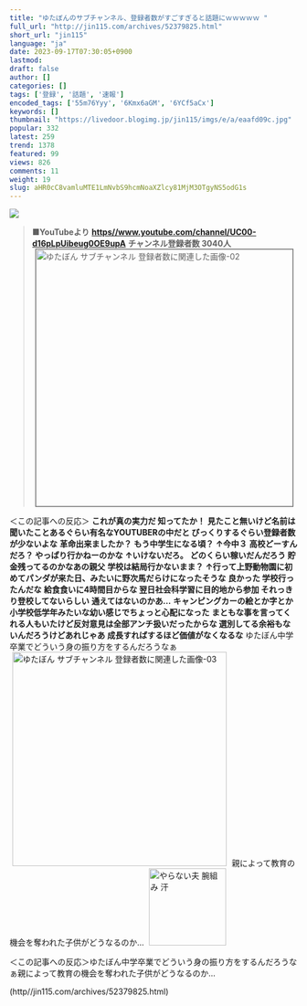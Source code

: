 ```yaml
---
title: "ゆたぼんのサブチャンネル、登録者数がすごすぎると話題にｗｗｗｗｗ "
full_url: "http://jin115.com/archives/52379825.html"
short_url: "jin115"
language: "ja"
date: 2023-09-17T07:30:05+0900
lastmod: 
draft: false
author: []
categories: []
tags: ['登録', '話題', '速報']
encoded_tags: ['55m76Yyy', '6Kmx6aGM', '6YCf5aCx']
keywords: []
thumbnail: "https://livedoor.blogimg.jp/jin115/imgs/e/a/eaafd09c.jpg"
popular: 332
latest: 259
trend: 1378
featured: 99
views: 826
comments: 11
weight: 19
slug: aHR0cC8vamluMTE1LmNvbS9hcmNoaXZlcy81MjM3OTgyNS5odG1s
---
```


![](https://livedoor.blogimg.jp/jin115/imgs/e/a/eaafd09c.jpg)

<div><a name='more'></a> <blockquote><b>■YouTubeより</b> <a href='https//www.youtube.com/channel/UC00-d16pLpUibeug0OE9upA' target='_blank'><b>https//www.youtube.com/channel/UC00-d16pLpUibeug0OE9upA</b></a> <b>チャンネル登録者数 3040人</b> <img src='https//livedoor.blogimg.jp/jin115/imgs/b/2/b2ad627c.png' width='450' border='1' hspace='5' class='pict' alt='ゆたぼん サブチャンネル 登録者数に関連した画像-02'> </blockquote> ＜この記事への反応＞ <b>これが真の実力だ 知ってたか！</b> <b>見たこと無いけど名前は聞いたことあるぐらい有名なYOUTUBERの中だと びっくりするぐらい登録者数が少ないよな</b> <b>革命出来ましたか？</b> <b>もう中学生になる頃？</b> <b>↑今中３</b> <b>高校どーすんだろ？ やっぱり行かねーのかな</b> <b>↑いけないだろ。</b> <b>どのくらい稼いだんだろう 貯金残ってるのかなあの親父</b> <b>学校は結局行かないまま？</b> <b>↑行って上野動物園に初めてパンダが来た日、みたいに野次馬だらけになったそうな</b> <b>良かった 学校行ったんだな</b> <b>給食食いに4時間目からな 翌日社会科学習に目的地から参加 それっきり登校してないらしい</b> <b>通えてはないのかあ…</b> <b>キャンピングカーの絵とか字とか 小学校低学年みたいな幼い感じでちょっと心配になった</b> <b>まともな事を言ってくれる人もいたけど反対意見は全部アンチ扱いだったからな 選別してる余裕もないんだろうけどあれじゃあ</b> <b>成長すればするほど価値がなくなるな</b> ゆたぼん中学卒業でどういう身の振り方をするんだろうなぁ <img src='https//livedoor.blogimg.jp/jin115/imgs/2/9/299a62a7.gif' width='375' border='0' hspace='5' class='pict' alt='ゆたぼん サブチャンネル 登録者数に関連した画像-03'> 親によって教育の機会を奪われた子供がどうなるのか… <img src='https//livedoor.blogimg.jp/jin115/imgs/0/4/04ee80e6.gif' alt='やらない夫 腕組み 汗' width='135' border='0' hspace='5' class='pict'> <p>＜この記事への反応＞ゆたぼん中学卒業でどういう身の振り方をするんだろうなぁ親によって教育の機会を奪われた子供がどうなるのか…</p></div>

(http//jin115.com/archives/52379825.html)
